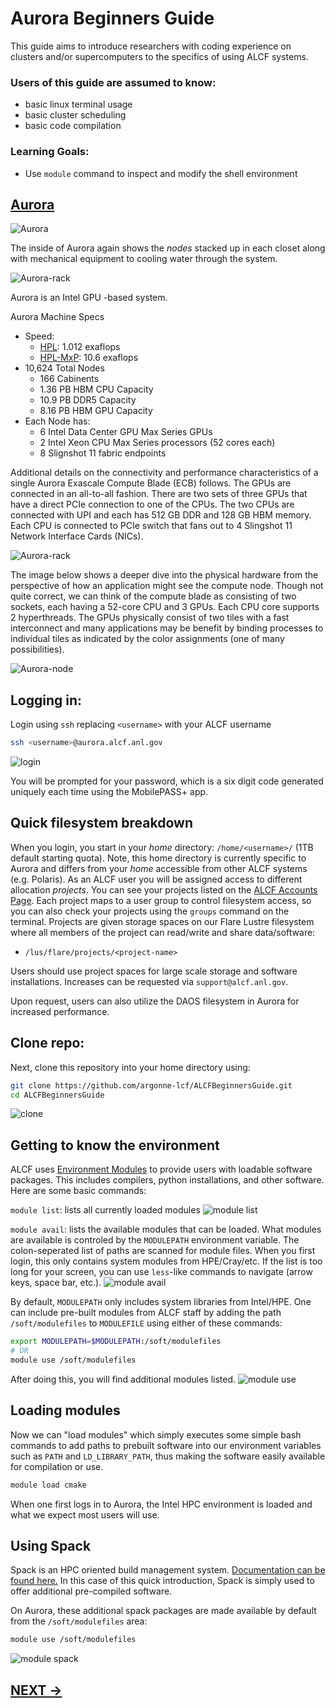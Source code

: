 # Aurora Beginners Guide

This guide aims to introduce researchers with coding experience on clusters and/or supercomputers to the specifics of using ALCF systems.

### Users of this guide are assumed to know:
* basic linux terminal usage
* basic cluster scheduling
* basic code compilation
### Learning Goals:
* Use `module` command to inspect and modify the shell environment


## [Aurora](https://www.alcf.anl.gov/aurora)

![Aurora](media/aurora.jpg)

The inside of Aurora again shows the _nodes_ stacked up in each closet along with mechanical equipment to cooling water through the system.

![Aurora-rack](media/aurora1.jpg)

Aurora is an Intel GPU -based system.

Aurora Machine Specs
* Speed: 
  * [HPL](https://top500.org/system/180183/): 1.012 exaflops 
  * [HPL-MxP](https://hpl-mxp.org/results.md): 10.6 exaflops
* 10,624 Total Nodes
  * 166 Cabinents
  * 1.36 PB HBM CPU Capacity
  * 10.9 PB DDR5 Capacity
  * 8.16 PB HBM GPU Capacity
* Each Node has:
  * 6 Intel Data Center GPU Max Series GPUs
  * 2 Intel Xeon CPU Max Series processors (52 cores each)
  * 8 Slignshot 11 fabric endpoints


Additional details on the connectivity and performance characteristics of a single Aurora Exascale Compute Blade (ECB) follows. The GPUs are connected in an all-to-all fashion. There are two sets of three GPUs that have a direct PCIe connection to one of the CPUs. The two CPUs are connected with UPI and each has 512 GB DDR and 128 GB HBM memory. Each CPU is connected to PCIe switch that fans out to 4 Slingshot 11 Network Interface Cards (NICs).

![Aurora-rack](media/aurora_exascale_compute_blade.png)

The image below shows a deeper dive into the physical hardware from the perspective of how an application might see the compute node. Though not quite correct, we can think of the compute blade as consisting of two sockets, each having a 52-core CPU and 3 GPUs. Each CPU core supports 2 hyperthreads. The GPUs physically consist of two tiles with a fast interconnect and many applications may be benefit by binding processes to individual tiles as indicated by the color assignments (one of many possibilities).

![Aurora-node](media/aurora_exascale_compute_blade2.png)

## Logging in:

Login using `ssh` replacing `<username>` with your ALCF username
```bash
ssh <username>@aurora.alcf.anl.gov
```

![login](media/aurora_login.png)

You will be prompted for your password, which is a six digit code generated uniquely each time using the MobilePASS+ app. 

## Quick filesystem breakdown

When you login, you start in your _home_ directory: `/home/<username>/` (1TB default starting quota). Note, this home directory is currently specific to Aurora and differs from your _home_ accessible from other ALCF systems (e.g. Polaris). 
As an ALCF user you will be assigned access to different allocation _projects_. You can see your projects listed on the [ALCF Accounts Page](accounts.alcf.anl.gov). Each project maps to a user group to control filesystem access, so you can also check your projects using the `groups` command on the terminal. Projects are given storage spaces on our Flare Lustre filesystem where all members of the project can read/write and share data/software:
* `/lus/flare/projects/<project-name>`

Users should use project spaces for large scale storage and software installations. Increases can be requested via `support@alcf.anl.gov`.

Upon request, users can also utilize the DAOS filesystem in Aurora for increased performance. 

## Clone repo:

Next, clone this repository into your home directory using:
```bash
git clone https://github.com/argonne-lcf/ALCFBeginnersGuide.git
cd ALCFBeginnersGuide
```

![clone](media/aurora_git_clone_repo.png)

## Getting to know the environment

ALCF uses [Environment Modules](https://modules.readthedocs.io/en/latest/index.html) to provide users with loadable software packages. This includes compilers, python installations, and other software. Here are some basic commands:

`module list`: lists all currently loaded modules
![module list](media/aurora_module_list.png)

`module avail`: lists the available modules that can be loaded. What modules are available is controled by the `MODULEPATH` environment variable. The colon-seperated list of paths are scanned for module files. When you first login, this only contains system modules from HPE/Cray/etc. If the list is too long for your screen, you can use `less`-like commands to navigate (arrow keys, space bar, etc.).
![module avail](media/aurora_module_avail.png)


By default, `MODULEPATH` only includes system libraries from Intel/HPE. One can include pre-built modules from ALCF staff by adding the path `/soft/modulefiles` to `MODULEFILE` using either of these commands:
```bash
export MODULEPATH=$MODULEPATH:/soft/modulefiles
# OR
module use /soft/modulefiles
```

After doing this, you will find additional modules listed.
![module use](media/aurora_module_use.png)

## Loading modules

Now we can "load modules" which simply executes some simple bash commands to add paths to prebuilt software into our environment variables such as `PATH` and `LD_LIBRARY_PATH`, thus making the software easily available for compilation or use.

```bash
module load cmake
```

When one first logs in to Aurora, the Intel HPC environment is loaded and what we expect most users will use. 

## Using Spack
Spack is an HPC oriented build management system. [Documentation can be found here.](https://spack.readthedocs.io/en/latest/) In this case of this quick introduction, Spack is simply used to offer additional pre-compiled software.

On Aurora, these additional spack packages are made available by default from the `/soft/modulefiles` area:
```bash 
module use /soft/modulefiles
```

![module spack](media/aurora_module_spack.png)



## [NEXT ->](00_scheduler.md)

